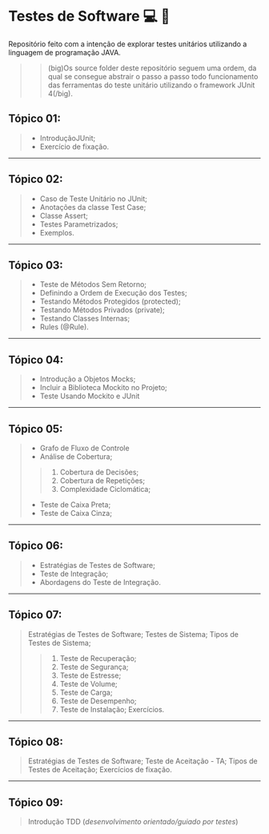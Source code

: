 # Testes de Software :computer: :school_satchel:
Repositório feito com a intenção de explorar testes unitários utilizando a linguagem de programação JAVA.

>> (big)Os source folder deste repositório seguem uma ordem, da qual se consegue abstrair o passo a passo todo funcionamento das ferramentas do teste unitário utilizando o framework JUnit 4(/big).

## Tópico 01:
>* IntroduçãoJUnit;
>* Exercício de fixação.
---

## Tópico 02:
>* Caso de Teste Unitário no JUnit;
>* Anotações da classe Test Case;
>* Classe Assert;
>* Testes Parametrizados;
>* Exemplos.
---

## Tópico 03:
>* Teste de Métodos Sem Retorno;
>* Definindo a Ordem de Execução dos Testes;
>* Testando Métodos Protegidos (protected);
>* Testando Métodos Privados (private);
>* Testando Classes Internas;
>* Rules (@Rule).
---

## Tópico 04:
>* Introdução a Objetos Mocks;
>* Incluir a Biblioteca Mockito no Projeto;
>* Teste Usando Mockito e JUnit
---

## Tópico 05:
>* Grafo de Fluxo de Controle
>* Análise de Cobertura;
>>1. Cobertura de Decisões;
>>2. Cobertura de Repetições;
>>3. Complexidade Ciclomática;
>* Teste de Caixa Preta;
>* Teste de Caixa Cinza;
---

## Tópico 06:
>* Estratégias de Testes de Software;
>* Teste de Integração;
>* Abordagens do Teste de Integração.
---

## Tópico 07:
> Estratégias de Testes de Software;
> Testes de Sistema;
> Tipos de Testes de Sistema;
>>1. Teste de Recuperação;
>>2. Teste de Segurança;
>>3. Teste de Estresse;
>>4. Teste de Volume;
>>5. Teste de Carga;
>>6. Teste de Desempenho;
>>7. Teste de Instalação;
>Exercícios.
---

## Tópico 08:
> Estratégias de Testes de Software;
> Teste de Aceitação - TA;
> Tipos de Testes de Aceitação;
> Exercícios de fixação.
---

## Tópico 09:
> Introdução TDD (*desenvolvimento orientado/guiado por testes*)
